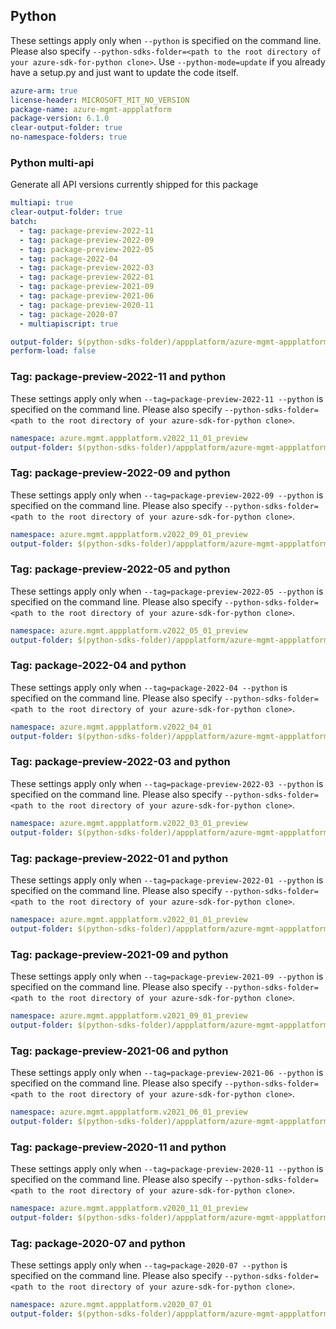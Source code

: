 ## Python

These settings apply only when `--python` is specified on the command line.
Please also specify `--python-sdks-folder=<path to the root directory of your azure-sdk-for-python clone>`.
Use `--python-mode=update` if you already have a setup.py and just want to update the code itself.

``` yaml $(python)
azure-arm: true
license-header: MICROSOFT_MIT_NO_VERSION
package-name: azure-mgmt-appplatform
package-version: 6.1.0
clear-output-folder: true
no-namespace-folders: true
```

### Python multi-api

Generate all API versions currently shipped for this package


```yaml $(python)
multiapi: true
clear-output-folder: true
batch:
  - tag: package-preview-2022-11
  - tag: package-preview-2022-09
  - tag: package-preview-2022-05
  - tag: package-2022-04
  - tag: package-preview-2022-03
  - tag: package-preview-2022-01
  - tag: package-preview-2021-09
  - tag: package-preview-2021-06
  - tag: package-preview-2020-11
  - tag: package-2020-07
  - multiapiscript: true
```

``` yaml $(multiapiscript)
output-folder: $(python-sdks-folder)/appplatform/azure-mgmt-appplatform/azure/mgmt/appplatform/
perform-load: false
```

### Tag: package-preview-2022-11 and python

These settings apply only when `--tag=package-preview-2022-11 --python` is specified on the command line.
Please also specify `--python-sdks-folder=<path to the root directory of your azure-sdk-for-python clone>`.

``` yaml $(tag) == 'package-preview-2022-11' && $(python)
namespace: azure.mgmt.appplatform.v2022_11_01_preview
output-folder: $(python-sdks-folder)/appplatform/azure-mgmt-appplatform/azure/mgmt/appplatform/v2022_11_01_preview
```

### Tag: package-preview-2022-09 and python

These settings apply only when `--tag=package-preview-2022-09 --python` is specified on the command line.
Please also specify `--python-sdks-folder=<path to the root directory of your azure-sdk-for-python clone>`.

``` yaml $(tag) == 'package-preview-2022-09' && $(python)
namespace: azure.mgmt.appplatform.v2022_09_01_preview
output-folder: $(python-sdks-folder)/appplatform/azure-mgmt-appplatform/azure/mgmt/appplatform/v2022_09_01_preview
```

### Tag: package-preview-2022-05 and python

These settings apply only when `--tag=package-preview-2022-05 --python` is specified on the command line.
Please also specify `--python-sdks-folder=<path to the root directory of your azure-sdk-for-python clone>`.

``` yaml $(tag) == 'package-preview-2022-05' && $(python)
namespace: azure.mgmt.appplatform.v2022_05_01_preview
output-folder: $(python-sdks-folder)/appplatform/azure-mgmt-appplatform/azure/mgmt/appplatform/v2022_05_01_preview
```

### Tag: package-2022-04 and python

These settings apply only when `--tag=package-2022-04 --python` is specified on the command line.
Please also specify `--python-sdks-folder=<path to the root directory of your azure-sdk-for-python clone>`.

``` yaml $(tag) == 'package-2022-04' && $(python)
namespace: azure.mgmt.appplatform.v2022_04_01
output-folder: $(python-sdks-folder)/appplatform/azure-mgmt-appplatform/azure/mgmt/appplatform/v2022_04_01
```

### Tag: package-preview-2022-03 and python

These settings apply only when `--tag=package-preview-2022-03 --python` is specified on the command line.
Please also specify `--python-sdks-folder=<path to the root directory of your azure-sdk-for-python clone>`.

``` yaml $(tag) == 'package-preview-2022-03' && $(python)
namespace: azure.mgmt.appplatform.v2022_03_01_preview
output-folder: $(python-sdks-folder)/appplatform/azure-mgmt-appplatform/azure/mgmt/appplatform/v2022_03_01_preview
```

### Tag: package-preview-2022-01 and python

These settings apply only when `--tag=package-preview-2022-01 --python` is specified on the command line.
Please also specify `--python-sdks-folder=<path to the root directory of your azure-sdk-for-python clone>`.

``` yaml $(tag) == 'package-preview-2022-01' && $(python)
namespace: azure.mgmt.appplatform.v2022_01_01_preview
output-folder: $(python-sdks-folder)/appplatform/azure-mgmt-appplatform/azure/mgmt/appplatform/v2022_01_01_preview
```

### Tag: package-preview-2021-09 and python

These settings apply only when `--tag=package-preview-2021-09 --python` is specified on the command line.
Please also specify `--python-sdks-folder=<path to the root directory of your azure-sdk-for-python clone>`.

``` yaml $(tag) == 'package-preview-2021-09' && $(python)
namespace: azure.mgmt.appplatform.v2021_09_01_preview
output-folder: $(python-sdks-folder)/appplatform/azure-mgmt-appplatform/azure/mgmt/appplatform/v2021_09_01_preview
```

### Tag: package-preview-2021-06 and python

These settings apply only when `--tag=package-preview-2021-06 --python` is specified on the command line.
Please also specify `--python-sdks-folder=<path to the root directory of your azure-sdk-for-python clone>`.

``` yaml $(tag) == 'package-preview-2021-06' && $(python)
namespace: azure.mgmt.appplatform.v2021_06_01_preview
output-folder: $(python-sdks-folder)/appplatform/azure-mgmt-appplatform/azure/mgmt/appplatform/v2021_06_01_preview
```

### Tag: package-preview-2020-11 and python

These settings apply only when `--tag=package-preview-2020-11 --python` is specified on the command line.
Please also specify `--python-sdks-folder=<path to the root directory of your azure-sdk-for-python clone>`.

``` yaml $(tag) == 'package-preview-2020-11' && $(python)
namespace: azure.mgmt.appplatform.v2020_11_01_preview
output-folder: $(python-sdks-folder)/appplatform/azure-mgmt-appplatform/azure/mgmt/appplatform/v2020_11_01_preview
```

### Tag: package-2020-07 and python

These settings apply only when `--tag=package-2020-07 --python` is specified on the command line.
Please also specify `--python-sdks-folder=<path to the root directory of your azure-sdk-for-python clone>`.

``` yaml $(tag) == 'package-2020-07' && $(python)
namespace: azure.mgmt.appplatform.v2020_07_01
output-folder: $(python-sdks-folder)/appplatform/azure-mgmt-appplatform/azure/mgmt/appplatform/v2020_07_01
```
